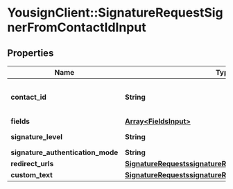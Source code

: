 # YousignClient::SignatureRequestSignerFromContactIdInput

## Properties
Name | Type | Description | Notes
------------ | ------------- | ------------- | -------------
**contact_id** | **String** | Create signer from an existing contact | 
**fields** | [**Array&lt;FieldsInput&gt;**](FieldsInput.md) |  | [optional] 
**signature_level** | **String** |  | [default to &#x27;electronic_signature&#x27;]
**signature_authentication_mode** | **String** |  | [optional] 
**redirect_urls** | [**SignatureRequestssignatureRequestIdsignersRedirectUrls**](SignatureRequestssignatureRequestIdsignersRedirectUrls.md) |  | [optional] 
**custom_text** | [**SignatureRequestssignatureRequestIdsignersCustomText**](SignatureRequestssignatureRequestIdsignersCustomText.md) |  | [optional] 

